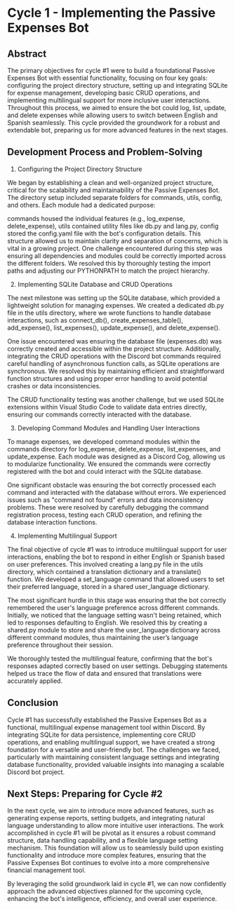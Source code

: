 # Cycle 1 - Implementing the Passive Expenses Bot

## Abstract
The primary objectives for cycle #1 were to build a foundational Passive Expenses Bot with essential functionality, focusing on four key goals: configuring the project directory structure, setting up and integrating SQLite for expense management, developing basic CRUD operations, and implementing multilingual support for more inclusive user interactions. Throughout this process, we aimed to ensure the bot could log, list, update, and delete expenses while allowing users to switch between English and Spanish seamlessly. This cycle provided the groundwork for a robust and extendable bot, preparing us for more advanced features in the next stages.

## Development Process and Problem-Solving

1. Configuring the Project Directory Structure

We began by establishing a clean and well-organized project structure, critical for the scalability and maintainability of the Passive Expenses Bot. The directory setup included separate folders for commands, utils, config, and others. Each module had a dedicated purpose:

commands housed the individual features (e.g., log_expense, delete_expense),
utils contained utility files like db.py and lang.py,
config stored the config.yaml file with the bot's configuration details.
This structure allowed us to maintain clarity and separation of concerns, which is vital in a growing project. One challenge encountered during this step was ensuring all dependencies and modules could be correctly imported across the different folders. We resolved this by thoroughly testing the import paths and adjusting our PYTHONPATH to match the project hierarchy.

2. Implementing SQLite Database and CRUD Operations

The next milestone was setting up the SQLite database, which provided a lightweight solution for managing expenses. We created a dedicated db.py file in the utils directory, where we wrote functions to handle database interactions, such as connect_db(), create_expenses_table(), add_expense(), list_expenses(), update_expense(), and delete_expense().

One issue encountered was ensuring the database file (expenses.db) was correctly created and accessible within the project structure. Additionally, integrating the CRUD operations with the Discord bot commands required careful handling of asynchronous function calls, as SQLite operations are synchronous. We resolved this by maintaining efficient and straightforward function structures and using proper error handling to avoid potential crashes or data inconsistencies.

The CRUD functionality testing was another challenge, but we used SQLite extensions within Visual Studio Code to validate data entries directly, ensuring our commands correctly interacted with the database.

3. Developing Command Modules and Handling User Interactions

To manage expenses, we developed command modules within the commands directory for log_expense, delete_expense, list_expenses, and update_expense. Each module was designed as a Discord Cog, allowing us to modularize functionality. We ensured the commands were correctly registered with the bot and could interact with the SQLite database.

One significant obstacle was ensuring the bot correctly processed each command and interacted with the database without errors. We experienced issues such as "command not found" errors and data inconsistency problems. These were resolved by carefully debugging the command registration process, testing each CRUD operation, and refining the database interaction functions.

4. Implementing Multilingual Support

The final objective of cycle #1 was to introduce multilingual support for user interactions, enabling the bot to respond in either English or Spanish based on user preferences. This involved creating a lang.py file in the utils directory, which contained a translation dictionary and a translate() function. We developed a set_language command that allowed users to set their preferred language, stored in a shared user_language dictionary.

The most significant hurdle in this stage was ensuring that the bot correctly remembered the user's language preference across different commands. Initially, we noticed that the language setting wasn't being retained, which led to responses defaulting to English. We resolved this by creating a shared.py module to store and share the user_language dictionary across different command modules, thus maintaining the user’s language preference throughout their session.

We thoroughly tested the multilingual feature, confirming that the bot's responses adapted correctly based on user settings. Debugging statements helped us trace the flow of data and ensured that translations were accurately applied.

## Conclusion
Cycle #1 has successfully established the Passive Expenses Bot as a functional, multilingual expense management tool within Discord. By integrating SQLite for data persistence, implementing core CRUD operations, and enabling multilingual support, we have created a strong foundation for a versatile and user-friendly bot. The challenges we faced, particularly with maintaining consistent language settings and integrating database functionality, provided valuable insights into managing a scalable Discord bot project.

## Next Steps: Preparing for Cycle #2
In the next cycle, we aim to introduce more advanced features, such as generating expense reports, setting budgets, and integrating natural language understanding to allow more intuitive user interactions. The work accomplished in cycle #1 will be pivotal as it ensures a robust command structure, data handling capability, and a flexible language setting mechanism. This foundation will allow us to seamlessly build upon existing functionality and introduce more complex features, ensuring that the Passive Expenses Bot continues to evolve into a more comprehensive financial management tool.

By leveraging the solid groundwork laid in cycle #1, we can now confidently approach the advanced objectives planned for the upcoming cycle, enhancing the bot's intelligence, efficiency, and overall user experience.